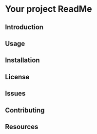 # Your project ReadMe

## Introduction

## Usage

## Installation

## License

## Issues

## Contributing

## Resources
